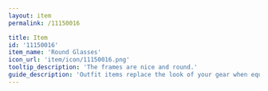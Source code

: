 ```yaml
---
layout: item
permalink: /11150016

title: Item
id: '11150016'
item_name: 'Round Glasses'
icon_url: 'item/icon/11150016.png'
tooltip_description: 'The frames are nice and round.'
guide_description: 'Outfit items replace the look of your gear when equipped.'
---
```

